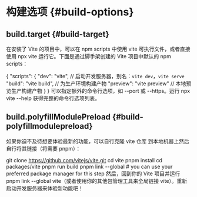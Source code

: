 # 构建选项 {#build-options}

## build.target {#build-target}
在安装了 Vite 的项目中，可以在 npm scripts 中使用 vite 可执行文件，或者直接使用 npx vite 运行它。下面是通过脚手架创建的 Vite 项目中默认的 npm scripts：

{
  "scripts": {
    "dev": "vite", // 启动开发服务器，别名：`vite dev`，`vite serve`
    "build": "vite build", // 为生产环境构建产物
    "preview": "vite preview" // 本地预览生产构建产物
  }
}
可以指定额外的命令行选项，如 --port 或 --https。运行 npx vite --help 获得完整的命令行选项列表。

## build.polyfillModulePreload {#build-polyfillmodulepreload}
如果你迫不及待想要体验最新的功能，可以自行克隆 vite 仓库 到本地机器上然后自行将其链接（将需要 pnpm）：

git clone https://github.com/vitejs/vite.git
cd vite
pnpm install
cd packages/vite
pnpm run build
pnpm link --global # you can use your preferred package manager for this step
然后，回到你的 Vite 项目并运行 pnpm link --global vite（或者使用你的其他包管理工具来全局链接 vite）。重新启动开发服务器来体验新功能吧！